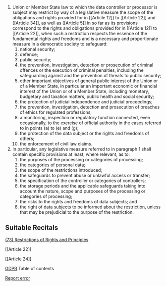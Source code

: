 
1. Union or Member State law to which the data controller or processor is subject may restrict by way of a legislative measure the scope of the obligations and rights provided for in [[Article 12]] to [[Article 22]] and [[Article 34]], as well as [[Article 5]] in so far as its provisions correspond to the rights and obligations provided for in [[Article 12]] to [[Article 22]], when such a restriction respects the essence of the fundamental rights and freedoms and is a necessary and proportionate measure in a democratic society to safeguard:
	1. national security;
	2. defence;
	3. public security;
	4. the prevention, investigation, detection or prosecution of criminal offences or the execution of criminal penalties, including the safeguarding against and the prevention of threats to public security;
	5. other important objectives of general public interest of the Union or of a Member State, in particular an important economic or financial interest of the Union or of a Member State, including monetary, budgetary and taxation matters, public health and social security;
	6. the protection of judicial independence and judicial proceedings;
	7. the prevention, investigation, detection and prosecution of breaches of ethics for regulated professions;
	8. a monitoring, inspection or regulatory function connected, even occasionally, to the exercise of official authority in the cases referred to in points (a) to (e) and (g);
	9. the protection of the data subject or the rights and freedoms of others;
	10. the enforcement of civil law claims.
2. In particular, any legislative measure referred to in paragraph 1 shall contain specific provisions at least, where relevant, as to:
	1. the purposes of the processing or categories of processing;
	2. the categories of personal data;
	3. the scope of the restrictions introduced;
	4. the safeguards to prevent abuse or unlawful access or transfer;
	5. the specification of the controller or categories of controllers;
	6. the storage periods and the applicable safeguards taking into account the nature, scope and purposes of the processing or categories of processing;
	7. the risks to the rights and freedoms of data subjects; and
	8. the right of data subjects to be informed about the restriction, unless that may be prejudicial to the purpose of the restriction.



## Suitable Recitals



[(73) Restrictions of Rights and Principles](https://gdpr-info.eu/recitals/no-73/)




[[Article 22]]


[[Article 24]]



[GDPR](https://gdpr-info.eu)
Table of contents


[Report error](https://gdpr-info.eu/gf/?TB_iframe=true&height=306 "Your message")

